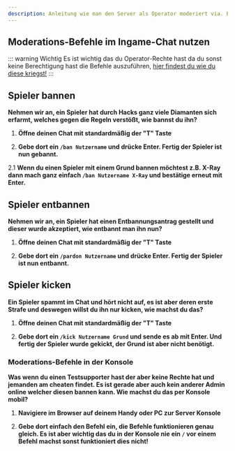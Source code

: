 ```yaml
---
description: Anleitung wie man den Server als Operator moderiert via. Bann Befehle etc.
---
```


## Moderations-Befehle im Ingame-Chat nutzen

::: warning Wichtig
Es ist wichtig das du Operator-Rechte hast da du sonst keine Berechtigung hast die Befehle auszuführen, [hier findest du wie du diese kriegst!](https://docs.emeraldhost.de/gameserver/minecraft-java-edition/op-rechte-vergeben.html)
:::

## Spieler bannen

<b>Nehmen wir an, ein Spieler hat durch Hacks ganz viele Diamanten sich erfarmt, welches gegen die Regeln verstößt, wie bannst du ihn?</b><br>

1. <b>Öffne deinen Chat mit standardmäßig der "T" Taste</b><br>

2. <b>Gebe dort ein ```/ban Nutzername``` und drücke Enter. Fertig der Spieler ist nun gebannt.</b><br>

2.1 <b>Wenn du einen Spieler mit einem Grund bannen möchtest z.B. X-Ray dann mach ganz einfach ```/ban Nutzername X-Ray``` und bestätige erneut mit Enter.</b><br>

## Spieler entbannen

<b>Nehmen wir an, ein Spieler hat einen Entbannungsantrag gestellt und dieser wurde akzeptiert, wie entbannt man ihn nun?</b><br>

1. <b>Öffne deinen Chat mit standardmäßig der "T" Taste</b><br>

2. <b>Gebe dort ein ```/pardon Nutzername``` und drücke Enter. Fertig der Spieler ist nun entbannt.</b><br>

## Spieler kicken

<b>Ein Spieler spammt im Chat und hört nicht auf, es ist aber deren erste Strafe und deswegen willst du ihn nur kicken, wie machst du das?</b><br>

1. <b>Öffne deinen Chat mit standardmäßig der "T" Taste</b><br>

2. <b>Gebe dort ein ```/kick Nutzername Grund``` und sende es ab mit Enter. Und fertig der Spieler wurde gekickt, der Grund ist aber nicht benötigt.</b><br>

### Moderations-Befehle in der Konsole

<b>Was wenn du einen Testsupporter hast der aber keine Rechte hat und jemanden am cheaten findet. Es ist gerade aber auch kein anderer Admin online welcher diesen bannen kann. Wie machst du das per Konsole mobil?</b><br>

1. <b>Navigiere im Browser auf deinem Handy oder PC zur Server Konsole</b><br>

2. <b>Gebe dort einfach den Befehl ein, die Befehle funktionieren genau gleich. Es ist aber wichtig das du in der Konsole nie ein ```/``` vor einem Befehl machst sonst funktioniert dies nicht!</b><br>
